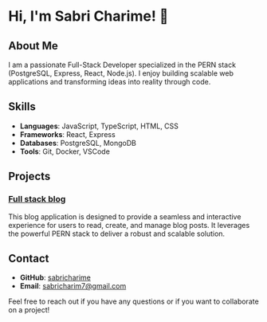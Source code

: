 # Hi, I'm Sabri Charime! 👋

## About Me
I am a passionate Full-Stack Developer specialized in the PERN stack (PostgreSQL, Express, React, Node.js). I enjoy building scalable web applications and transforming ideas into reality through code.

## Skills
- **Languages**: JavaScript, TypeScript, HTML, CSS
- **Frameworks**: React, Express
- **Databases**: PostgreSQL, MongoDB
- **Tools**: Git, Docker, VSCode

## Projects
### [Full stack blog](https://github.com/sabricharime/fullstack_blog)
This blog application is designed to provide a seamless and interactive experience for users to read, create, and manage blog posts. It leverages the powerful PERN stack to deliver a robust and scalable solution.



## Contact
- **GitHub**: [sabricharime](https://github.com/sabricharime)
- **Email**: [sabricharim7@gmail.com](mailto:sabricharim7@gmail.com)

Feel free to reach out if you have any questions or if you want to collaborate on a project!


<!--
**sabricharime/sabricharime** is a ✨ _special_ ✨ repository because its `README.md` (this file) appears on your GitHub profile.

Here are some ideas to get you started:

- 🔭 I’m currently working on ...
- 🌱 I’m currently learning ...
- 👯 I’m looking to collaborate on ...
- 🤔 I’m looking for help with ...
- 💬 Ask me about ...
- 📫 How to reach me: ...
- 😄 Pronouns: ...
- ⚡ Fun fact: ...
-->
